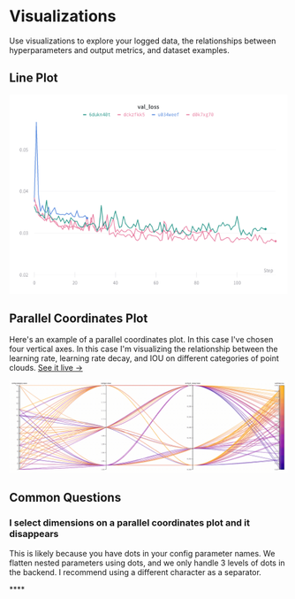 # Visualizations

Use visualizations to explore your logged data, the relationships between hyperparameters and output metrics, and dataset examples.

## Line Plot

![Visualize a metric over time from multiple different runs](../../../.gitbook/assets/docs-line-plot.png)

## Parallel Coordinates Plot

Here's an example of a parallel coordinates plot. In this case I've chosen four vertical axes. In this case I'm visualizing the relationship between the learning rate, learning rate decay, and IOU on different categories of point clouds. [See it live →](https://app.wandb.ai/nbaryd/SparseConvNet-examples_3d_segmentation/reports?view=nbaryd%2FSemantic%20Segmentation%20of%203D%20Point%20Clouds)

![](../../../.gitbook/assets/docs-parallel-coordinates-plot.gif)

## Common Questions

### **I select dimensions on a parallel coordinates plot and it disappears**

This is likely because you have dots in your config parameter names. We flatten nested parameters using dots, and we only handle 3 levels of dots in the backend. I recommend using a different character as a separator.

\*\*\*\*

